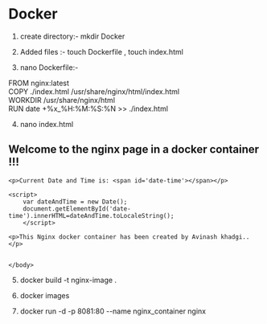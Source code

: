 # Docker


1) create directory:- 
mkdir Docker
2) Added files :-
touch Dockerfile , touch index.html

3) nano Dockerfile:-

FROM nginx:latest   
COPY ./index.html /usr/share/nginx/html/index.html   
WORKDIR /usr/share/nginx/html   
RUN date +%x_%H:%M:%S:%N >> ./index.html   

4) nano index.html     

<!doctype html>
<html>
  <head>
  </head>
  <body>
    <h2>Welcome to the nginx page in a docker container !!!</h2>

    <p>Current Date and Time is: <span id='date-time'></span></p>

    <script>
        var dateAndTime = new Date();
        document.getElementById('date-time').innerHTML=dateAndTime.toLocaleString();
        </script>

    <p>This Nginx docker container has been created by Avinash khadgi..</p>
    
    
    </body>
</html>

5) docker build -t nginx-image .     

6) docker images     

7) docker run -d -p 8081:80 --name nginx_container nginx        






